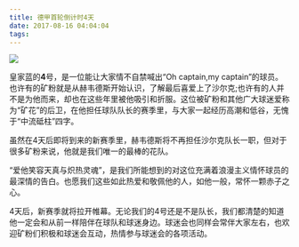 ```yaml
---
title: 德甲首轮倒计时4天
date: 2017-08-16 04:04:04
tags:
---
```


![](http://otsd27d1a.bkt.clouddn.com/20170816180746_L2BZok_WechatIMG255.png)

皇家蓝的**4**号，是一位能让大家情不自禁喊出“Oh captain,my captain”的球员。也许有的矿粉就是从赫韦德斯开始认识，了解最后喜爱上了沙尔克;也许有的人并不是为他而来，却也在这些年里被他吸引和折服。这位被矿粉和其他广大球迷爱称为“矿花”的后卫，在他担任球队队长的赛季里，与大家一起经历高潮和低谷，无愧于“中流砥柱”四字。

虽然在4天后即将到来的新赛季里，赫韦德斯将不再担任沙尔克队长一职，但对于很多矿粉来说，他就是我们唯一的最棒的花队。

“爱他笑容天真与炽热灵魂”，是我们所能想到的对这位充满着浪漫主义情怀球员的最深情的告白。也愿我们这些如此热爱和敬佩他的人，如他一般，常怀一颗赤子之心。

4天后，新赛季就将拉开帷幕。无论我们的4号还是不是队长，我们都清楚的知道他一定会和从前一样陪伴在球队和球迷身边。球迷会也同样会常伴大家左右，也欢迎矿粉们积极和球迷会互动，热情参与球迷会的各项活动。